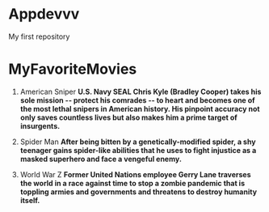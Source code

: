 # Appdevvv
My first repository
# MyFavoriteMovies
 1. American Sniper
    **U.S. Navy SEAL Chris Kyle (Bradley Cooper) takes his sole mission -- protect his comrades -- to heart and becomes one of the most lethal snipers in American history. His pinpoint accuracy not only saves countless lives but also makes him a prime target of insurgents.**

 3. Spider Man
    **After being bitten by a genetically-modified spider, a shy teenager gains spider-like abilities that he uses to fight injustice as a masked superhero and face a vengeful enemy.**

 4. World War Z
    **Former United Nations employee Gerry Lane traverses the world in a race against time to stop a zombie pandemic that is toppling armies and governments and threatens to destroy humanity itself.**
